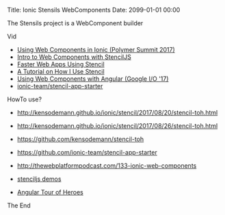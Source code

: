Title: Ionic Stensils WebComponents
Date: 2099-01-01 00:00

The Stensils project is a WebComponent builder

Vid

* [Using Web Components in Ionic (Polymer Summit 2017)](https://www.youtube.com/watch?v=UfD-k7aHkQE)
* [Intro to Web Components with StencilJS](https://www.youtube.com/watch?v=ZmIMtgwyj90)
* [Faster Web Apps Using Stencil](https://www.youtube.com/watch?v=mnsjL-WYzKQ)
* [A Tutorial on How I Use Stencil](https://www.youtube.com/watch?v=cUU08Rc0ZQY)
* [Using Web Components with Angular (Google I/O '17)](https://www.youtube.com/watch?v=Ucq9F-7Xp8I)
* [ionic-team/stencil-app-starter](https://github.com/ionic-team/stencil-app-starter)

HowTo use?

* <http://kensodemann.github.io/ionic/stencil/2017/08/20/stencil-toh.html>
* <http://kensodemann.github.io/ionic/stencil/2017/08/26/stencil-toh.html>
* <https://github.com/kensodemann/stencil-toh>
* <https://github.com/ionic-team/stencil-app-starter>
* <http://thewebplatformpodcast.com/133-ionic-web-components>
* [stenciljs demos](https://stenciljs.com/demos)


* [Angular Tour of Heroes](https://angular.io/tutorial)

The End